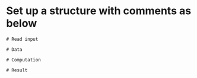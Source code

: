 # Set up a structure with comments as below

    # Read input

    # Data

    # Computation

    # Result


